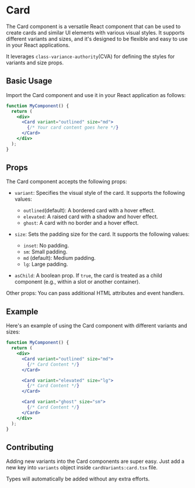 # Card

The Card component is a versatile React component that can be used to create cards and similar UI elements with various visual styles. It supports different variants and sizes, and it's designed to be flexible and easy to use in your React applications.

It leverages `class-variance-authority`(CVA) for defining the styles for variants and size props.

## Basic Usage

Import the Card component and use it in your React application as follows:

```jsx
function MyComponent() {
  return (
    <div>
      <Card variant="outlined" size="md">
        {/* Your card content goes here */}
      </Card>
    </div>
  );
}
```

## Props

The Card component accepts the following props:

- `variant`: Specifies the visual style of the card. It supports the following values:

  - `outlined`(default): A bordered card with a hover effect.
  - `elevated`: A raised card with a shadow and hover effect.
  - `ghost`: A card with no border and a hover effect.

- `size`: Sets the padding size for the card. It supports the following values:

  - `inset`: No padding.
  - `sm`: Small padding.
  - `md` (default): Medium padding.
  - `lg`: Large padding.

- `asChild`: A boolean prop. If `true`, the card is treated as a child component (e.g., within a slot or another container).

Other props: You can pass additional HTML attributes and event handlers.

## Example

Here's an example of using the Card component with different variants and sizes:

```jsx
function MyComponent() {
  return (
    <div>
      <Card variant="outlined" size="md">
        {/* Card Content */}
      </Card>

      <Card variant="elevated" size="lg">
        {/* Card Content */}
      </Card>

      <Card variant="ghost" size="sm">
        {/* Card Content */}
      </Card>
    </div>
  );
}
```

## Contributing

Adding new variants into the Card components are super easy. Just add a new key into `variants` object inside `cardVariants:card.tsx` file.

Types will automatically be added without any extra efforts.

